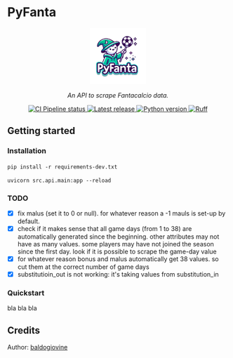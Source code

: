 # PyFanta
<div align="center">
    <a href="<DOCS URL HERE>"><img src="assets/logo.png" alt="PyFanta" height="128px" width="128px"></a>
    <p align="center">
        <em>An API to scrape Fantacalcio data.</em>
    </p>
    <p align="center">
        <a href="https://github.com/baldogiovine/PyFanta/actions/workflows/ci.yml" target="_blank">
            <img src="https://github.com/baldogiovine/PyFanta/actions/workflows/ci.yml/badge.svg" alt="CI Pipeline status">
        </a>
        <a href="https://github.com/baldogiovine/PyFanta/releases" target="_blank">
            <img src="https://img.shields.io/github/v/release/baldogiovine/PyFanta?label=Latest%20Release" alt="Latest release">
        </a>
        <a href="https://github.com/baldogiovine/PyFanta" target="_blank">
            <img src="https://img.shields.io/badge/python-3.9%20%7C%203.10%20%7C%203.11%20%7C%203.12-blue" alt="Python version">
        </a>
        <!-- <a href="https://squidfunk.github.io/mkdocs-material/" target="_blank">
            <img src="https://img.shields.io/badge/Material_for_MkDocs-526CFE?logo=MaterialForMkDocs&logoColor=white" alt="Docs built with Material for MkDocs">
        </a> -->
        <a href="https://github.com/astral-sh/ruff" target="_blank">
            <img src="https://img.shields.io/endpoint?url=https://raw.githubusercontent.com/astral-sh/ruff/main/assets/badge/v2.json" alt="Ruff">
        </a>
    </p>
</div>


## Getting started

### Installation
```pip install -r requirements-dev.txt```

```uvicorn src.api.main:app --reload```

### TODO
- [x] fix malus (set it to 0 or null). for whatever reason a -1 mauls is set-up by
default.
- [x] check if it makes sense that all game days (from 1 to 38) are automatically
generated since the beginning. other attributes may not have as many values. some
players may have not joined the season since the first day. look if it is possible to
scrape the game-day value
- [x] for whatever reason bonus and malus automatically get 38 values. so cut them at
the correct number of game days
- [x] substitutioin_out is not working: it's taking values from substitution_in

### Quickstart
bla bla bla


## Credits

Author: [baldogiovine](https://github.com/baldogiovine)
